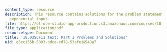 ```yaml
---
content_type: resource
description: This resource contains solutions for the problem statements related to
  exponential input.
file: https://ol-ocw-studio-app-production.s3.amazonaws.com/courses/18-03sc-differential-equations-fall-2011/e5cc135b5093bdcacd7853afe16548a7_MIT18_03SCF11_ps2_s8_9s.pdf
file_type: application/pdf
resourcetype: Document
title: '18.03SCF11 text: Part I Problems and Solutions'
uid: e5cc135b-5093-bdca-cd78-53afe16548a7
---
```

